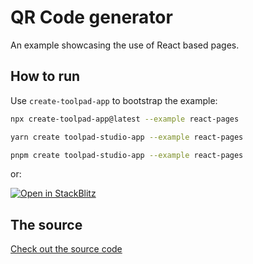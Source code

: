 # QR Code generator

An example showcasing the use of React based pages.

## How to run

Use `create-toolpad-app` to bootstrap the example:

```bash
npx create-toolpad-app@latest --example react-pages
```

```bash
yarn create toolpad-studio-app --example react-pages
```

```bash
pnpm create toolpad-studio-app --example react-pages
```

or:

[![Open in StackBlitz](https://developer.stackblitz.com/img/open_in_stackblitz.svg)](https://stackblitz.com/fork/github/mui/mui-toolpad/tree/master/examples/react-pages)

## The source

[Check out the source code](https://github.com/mui/mui-toolpad/tree/master/examples/react-pages)

